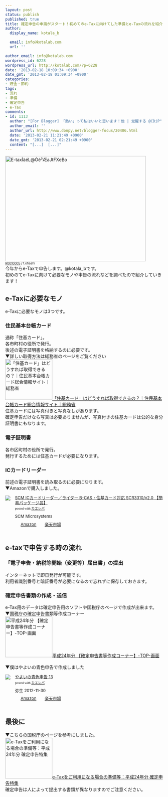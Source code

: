 ```yaml
---
layout: post
status: publish
published: true
title: 確定申告の申請がスタート！初めてのe-Taxに向けてした準備とe-Taxの流れを紹介！
author:
  display_name: kotala_b

  email: info@kotalab.com
  url: ''

author_email: info@kotalab.com
wordpress_id: 6228
wordpress_url: http://kotalab.com/?p=6228
date: '2013-02-18 10:09:34 +0900'
date_gmt: '2013-02-18 01:09:34 +0900'
categories:
- 貯金・節約
tags:
- 流れ
- 準備
- 確定申告
- e-Tax
comments:
- id: 1113
  author: "[For Blogger] 「熱い」って私はいいと思います！他 | 覚醒する @CDiP"
  author_email: ''
  author_url: http://www.donpy.net/blogger-focus/20406.html
  date: '2013-02-21 11:21:49 +0900'
  date_gmt: '2013-02-21 02:21:49 +0900'
  content: "[...]  [...]"
---
```

<p><img src="http://kotalab.com/wp-content/uploads/etax_130218-448x336.jpg" alt="E-tax&Igrave;&auml;&eacute;L@&Oacute;&eacute;&sup3;&AElig;aJtFXeBo" width="448" height="336" class="alignnone size-large wp-image-6238" /><br />
<span style="font-size:10px;"><a href="http://www.flickr.com/photos/t-ohashi/5153084671/" target="_blank">R0010005</a> / t.ohashi</span><br />
今年からe-Taxで申告します。@kotala_bです。<br />
初めのてe-Taxに向けて必要なモノや申告の流れなどを調べたので紹介していきます！<br />
<!--more--></p>
<h2>e-Taxに必要なモノ</h2>
<p>e-Taxに必要なモノは3つです。</p>
<h3>住民基本台帳カード</h3>
<p>通称「住基カード」。<br />
各市町村の役所で発行。<br />
後述の電子証明書を格納するのに必要です。<br />
▼詳しい取得方法は総務省のページをご覧ください<br />
<a href="http://juki-card.com/syutoku/index.html" target="_blank"><img class="alignleft" src="http://capture.heartrails.com/150x130?http://juki-card.com/syutoku/index.html" alt="「住基カード」はどうすれば取得できるの？｜住民基本台帳カード総合情報サイト｜総務省" width="150" height="130" /></a><a href="http://juki-card.com/syutoku/index.html" target="_blank">「住基カード」はどうすれば取得できるの？｜住民基本台帳カード総合情報サイト｜総務省</a><a href="http://b.hatena.ne.jp/entry/http://juki-card.com/syutoku/index.html" target="_blank"><img border="0" src="http://b.hatena.ne.jp/entry/image/http://juki-card.com/syutoku/index.html" alt="" /></a><br style="clear:both;" />住基カードには写真付きと写真なしがあります。<br />
確定申告だけなら写真は必要ありませんが、写真付きの住基カードは公的な身分証明書にもなります。</p>
<h3>電子証明書</h3>
<p>各市区町村の役所で発行。<br />
発行するためには住基カードが必要になります。</p>
<h3>ICカードリーダー</h3>
<p>前述の電子証明書を読み取るのに必要になります。<br />
▼Amazonで購入しました。</p>
<div class="kaerebalink-box" style="text-align:left;padding-bottom:20px;font-size:small;/zoom: 1;overflow: hidden;">
<div class="kaerebalink-image" style="float:left;margin:0 15px 10px 0;"><a href="http://www.amazon.co.jp/exec/obidos/ASIN/B0085H4YZC/same-22/ref=nosim/" rel="nofollow" target="_blank"><img src="http://ecx.images-amazon.com/images/I/417iDdAEpNL._SL160_.jpg" style="border: none;" /></a></div>
<div class="kaerebalink-info" style="line-height:120%;/zoom: 1;overflow: hidden;">
<div class="kaerebalink-name" style="margin-bottom:10px;line-height:120%"><a href="http://www.amazon.co.jp/exec/obidos/ASIN/B0085H4YZC/same-22/ref=nosim/" rel="nofollow" target="_blank">SCM ICカードリーダー／ライター B-CAS・住基カード対応 SCR3310/v2.0 【簡易パッケージ品】</a>
<div class="kaerebalink-powered-date" style="font-size:8pt;margin-top:5px;font-family:verdana;line-height:120%">posted with <a href="http://kaereba.com" target="_blank">カエレバ</a></div>
</div>
<div class="kaerebalink-detail" style="margin-bottom:5px;"> SCM Microsystems     </div>
<div class="kaerebalink-link1" style="margin-top:10px;">
<div class="shoplinkamazon" style="display:inline;margin-right:5px;background: url('http://img.yomereba.com/tam_k_01.gif') 0 0 no-repeat;padding: 2px 0 2px 18px;white-space: nowrap;"><a href="http://www.amazon.co.jp/gp/search?keywords=SCR3310%2Fv2.0&__mk_ja_JP=%83J%83%5E%83J%83i&tag=same-22" rel="nofollow" target="_blank" title="アマゾン" >Amazon</a></div>
<div class="shoplinkrakuten" style="display:inline;margin-right:5px;background: url('http://img.yomereba.com/tam_k_01.gif') 0 -50px no-repeat;padding: 2px 0 2px 18px;white-space: nowrap;"><a href="http://hb.afl.rakuten.co.jp/hgc/0fa7afc8.bbfc196a.0fa7afc9.d56c38f1/?pc=http%3A%2F%2Fsearch.rakuten.co.jp%2Fsearch%2Fmall%2FSCR3310%252Fv2.0%2F-%2Ff.1-p.1-s.1-sf.0-st.A-v.2%3Fx%3D0%26scid%3Daf_ich_link_urltxt%26m%3Dhttp%3A%2F%2Fm.rakuten.co.jp%2F" rel="nofollow" target="_blank" title="楽天市場" >楽天市場</a></div>
</div>
</div>
<div class="booklink-footer" style="clear: left"></div>
</div>
<h2>e-taxで申告する時の流れ</h2>
<h3>「電子申告・納税等開始（変更等）届出書」の提出</h3>
<p>インターネットで即日発行が可能です。<br />
利用者識別番号と暗証番号が必要になるので忘れずに保存しておきます。</p>
<h3>確定申告書類の作成・送信</h3>
<p>e-Tax用のデータは確定申告用のソフトや国税庁のページで作成が出来ます。<br />
▼国税庁の確定申告書類等作成コーナー<br />
<a href="https://www.keisan.nta.go.jp/h24/ta_top.htm" target="_blank"><img  class="alignleft" src="http://capture.heartrails.com/150x130?https://www.keisan.nta.go.jp/h24/ta_top.htm" alt="平成24年分 【確定申告書等作成コーナー】-TOP-画面" width="150" height="130" /></a><a href="https://www.keisan.nta.go.jp/h24/ta_top.htm" target="_blank">平成24年分 【確定申告書等作成コーナー】-TOP-画面</a><a href="http://b.hatena.ne.jp/entry/https://www.keisan.nta.go.jp/h24/ta_top.htm" target="_blank"><img border="0" src="http://b.hatena.ne.jp/entry/image/https://www.keisan.nta.go.jp/h24/ta_top.htm" alt="" /></a><br style="clear:both;" /><br />
▼僕はやよいの青色申告で作成しました</p>
<div class="kaerebalink-box" style="text-align:left;padding-bottom:20px;font-size:small;/zoom: 1;overflow: hidden;">
<div class="kaerebalink-image" style="float:left;margin:0 15px 10px 0;"><a href="http://www.amazon.co.jp/exec/obidos/ASIN/B00A2DEP0G/same-22/ref=nosim/" rel="nofollow" target="_blank"><img src="http://ecx.images-amazon.com/images/I/518yaZSeIjL._SL160_.jpg" style="border: none;" /></a></div>
<div class="kaerebalink-info" style="line-height:120%;/zoom: 1;overflow: hidden;">
<div class="kaerebalink-name" style="margin-bottom:10px;line-height:120%"><a href="http://www.amazon.co.jp/exec/obidos/ASIN/B00A2DEP0G/same-22/ref=nosim/" rel="nofollow" target="_blank">やよいの青色申告 13</a>
<div class="kaerebalink-powered-date" style="font-size:8pt;margin-top:5px;font-family:verdana;line-height:120%">posted with <a href="http://kaereba.com" target="_blank">カエレバ</a></div>
</div>
<div class="kaerebalink-detail" style="margin-bottom:5px;"> 弥生 2012-11-30    </div>
<div class="kaerebalink-link1" style="margin-top:10px;">
<div class="shoplinkamazon" style="display:inline;margin-right:5px;background: url('http://img.yomereba.com/tam_k_01.gif') 0 0 no-repeat;padding: 2px 0 2px 18px;white-space: nowrap;"><a href="http://www.amazon.co.jp/gp/search?keywords=%90%C2%90F%90%5C%8D%90%20%82%E2%82%E6%82%A2&__mk_ja_JP=%83J%83%5E%83J%83i&tag=same-22" rel="nofollow" target="_blank" title="アマゾン" >Amazon</a></div>
<div class="shoplinkrakuten" style="display:inline;margin-right:5px;background: url('http://img.yomereba.com/tam_k_01.gif') 0 -50px no-repeat;padding: 2px 0 2px 18px;white-space: nowrap;"><a href="http://hb.afl.rakuten.co.jp/hgc/0fa7afc8.bbfc196a.0fa7afc9.d56c38f1/?pc=http%3A%2F%2Fsearch.rakuten.co.jp%2Fsearch%2Fmall%2F%25E9%259D%2592%25E8%2589%25B2%25E7%2594%25B3%25E5%2591%258A%2520%25E3%2582%2584%25E3%2582%2588%25E3%2581%2584%2F-%2Ff.1-p.1-s.1-sf.0-st.A-v.2%3Fx%3D0%26scid%3Daf_ich_link_urltxt%26m%3Dhttp%3A%2F%2Fm.rakuten.co.jp%2F" rel="nofollow" target="_blank" title="楽天市場" >楽天市場</a></div>
</div>
</div>
<div class="booklink-footer" style="clear: left"></div>
</div>
<h2>最後に</h2>
<p>▼こちらの国税庁のページを参考にしました。<br />
<a href="http://www.nta.go.jp/tetsuzuki/shinkoku/shotoku/tokushu/jyunbi.htm" target="_blank"><img class="alignleft" src="http://capture.heartrails.com/150x130?http://www.nta.go.jp/tetsuzuki/shinkoku/shotoku/tokushu/jyunbi.htm" alt="e-Taxをご利用になる場合の準備等：平成24年分 確定申告特集" width="150" height="130" /></a><a href="http://www.nta.go.jp/tetsuzuki/shinkoku/shotoku/tokushu/jyunbi.htm" target="_blank">e-Taxをご利用になる場合の準備等：平成24年分 確定申告特集</a><a href="http://b.hatena.ne.jp/entry/http://www.nta.go.jp/tetsuzuki/shinkoku/shotoku/tokushu/jyunbi.htm" target="_blank"><img border="0" src="http://b.hatena.ne.jp/entry/image/http://www.nta.go.jp/tetsuzuki/shinkoku/shotoku/tokushu/jyunbi.htm" alt="" /></a><br style="clear:both;" />確定申告は人によって提出する書類が異なりますのでご注意ください。</p>
